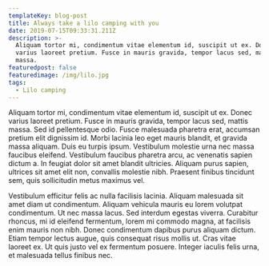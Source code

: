 ```yaml
---
templateKey: blog-post
title: Always take a lilo camping with you
date: 2019-07-15T09:33:31.211Z
description: >-
  Aliquam tortor mi, condimentum vitae elementum id, suscipit ut ex. Donec
  varius laoreet pretium. Fusce in mauris gravida, tempor lacus sed, mattis
  massa. 
featuredpost: false
featuredimage: /img/lilo.jpg
tags:
  - Lilo camping
---
```

Aliquam tortor mi, condimentum vitae elementum id, suscipit ut ex. Donec varius laoreet pretium. Fusce in mauris gravida, tempor lacus sed, mattis massa. Sed id pellentesque odio. Fusce malesuada pharetra erat, accumsan pretium elit dignissim id. Morbi lacinia leo eget mauris blandit, et gravida massa aliquam. Duis eu turpis ipsum. Vestibulum molestie urna nec massa faucibus eleifend. Vestibulum faucibus pharetra arcu, ac venenatis sapien dictum a. In feugiat dolor sit amet blandit ultricies. Aliquam purus sapien, ultrices sit amet elit non, convallis molestie nibh. Praesent finibus tincidunt sem, quis sollicitudin metus maximus vel.



Vestibulum efficitur felis ac nulla facilisis lacinia. Aliquam malesuada sit amet diam ut condimentum. Aliquam vehicula mauris eu lorem volutpat condimentum. Ut nec massa lacus. Sed interdum egestas viverra. Curabitur rhoncus, mi id eleifend fermentum, lorem mi commodo magna, at facilisis enim mauris non nibh. Donec condimentum dapibus purus aliquam dictum. Etiam tempor lectus augue, quis consequat risus mollis ut. Cras vitae laoreet ex. Ut quis justo vel ex fermentum posuere. Integer iaculis felis urna, et malesuada tellus finibus nec.
